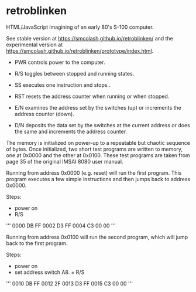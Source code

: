 # retroblinken
HTML/JavaScript imagining of an early 80's S-100 computer.

See stable version at https://smcolash.github.io/retroblinken/
and the experimental version at 
https://smcolash.github.io/retroblinken/prototype/index.html.

- PWR controls power to the computer.
- R/S toggles between stopped and running states.
- SS executes one instruction and stops..
- RST resets the address counter when running or when stopped.

- E/N examines the address set by the switches (up) or increments the address counter (down).
- D/N deposits the data set by the switches at the current address or does the same and increments the address counter.

The memory is initialized on power-up to a repeatable but chaotic sequence of bytes.
Once initialized, two short test programs are written to memory, one at 0x0000 and
the other at 0x0100. These test programs are taken from page 35 of the original
IMSAI 8080 user manual.

Running from address 0x0000 (e.g. reset) will run the first program. This program
executes a few simple instructions and then jumps back to address 0x0000.

Steps:
- power on
- R/S

'''
0000 DB FF
0002 D3 FF
0004 C3 00 00
'''

Running from address 0x0100 will run the second program, which will jump back to
the first program.

Steps:
- power on
- set address switch A8.
= R/S

'''
0010 DB FF
0012 2F
0013 D3 FF
0015 C3 00 00
'''
